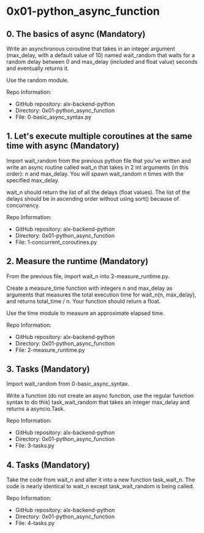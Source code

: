 # 0x01-python_async_function

## 0. The basics of async (Mandatory)
Write an asynchronous coroutine that takes in an integer argument (max_delay, with a default value of 10) named wait_random that waits for a random delay between 0 and max_delay (included and float value) seconds and eventually returns it.

Use the random module.

Repo Information:
- GitHub repository: alx-backend-python
- Directory: 0x01-python_async_function
- File: 0-basic_async_syntax.py
  
## 1. Let's execute multiple coroutines at the same time with async (Mandatory)
Import wait_random from the previous python file that you’ve written and write an async routine called wait_n that takes in 2 int arguments (in this order): n and max_delay. You will spawn wait_random n times with the specified max_delay.

wait_n should return the list of all the delays (float values). The list of the delays should be in ascending order without using sort() because of concurrency.

Repo Information:
- GitHub repository: alx-backend-python
- Directory: 0x01-python_async_function
- File: 1-concurrent_coroutines.py
  
## 2. Measure the runtime (Mandatory)
From the previous file, import wait_n into 2-measure_runtime.py.

Create a measure_time function with integers n and max_delay as arguments that measures the total execution time for wait_n(n, max_delay), and returns total_time / n. Your function should return a float.

Use the time module to measure an approximate elapsed time.

Repo Information:
- GitHub repository: alx-backend-python
- Directory: 0x01-python_async_function
- File: 2-measure_runtime.py
  
## 3. Tasks (Mandatory)
Import wait_random from 0-basic_async_syntax.

Write a function (do not create an async function, use the regular function syntax to do this) task_wait_random that takes an integer max_delay and returns a asyncio.Task.

Repo Information:
- GitHub repository: alx-backend-python
- Directory: 0x01-python_async_function
- File: 3-tasks.py
  
## 4. Tasks (Mandatory)
Take the code from wait_n and alter it into a new function task_wait_n. The code is nearly identical to wait_n except task_wait_random is being called.

Repo Information:
- GitHub repository: alx-backend-python
- Directory: 0x01-python_async_function
- File: 4-tasks.py
